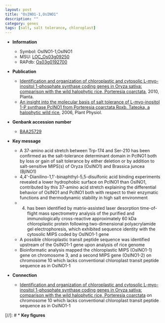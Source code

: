 ```yaml
---
layout: post
title: "OsINO1-1,OsINO1"
description: ""
category: genes
tags: [salt, salt tolerance, chloroplast]
---
```


* **Information**  
    + Symbol: OsINO1-1,OsINO1  
    + MSU: [LOC_Os03g09250](http://rice.plantbiology.msu.edu/cgi-bin/ORF_infopage.cgi?orf=LOC_Os03g09250)  
    + RAPdb: [Os03g0192700](http://rapdb.dna.affrc.go.jp/viewer/gbrowse_details/irgsp1?name=Os03g0192700)  

* **Publication**  
    + [Identification and organization of chloroplastic and cytosolic L-myo-inositol 1-phosphate synthase coding genes in Oryza sativa: comparison with the wild halophytic rice, Porteresia coarctata](http://www.ncbi.nlm.nih.gov/pubmed?term=Identification+and+organization+of+chloroplastic+and+cytosolic+L-myo-inositol+1-phosphate+synthase+coding+genes+in+Oryza+sativa:+comparison+with+the+wild+halophytic+rice,+Porteresia+coarctata%5BTitle%5D), 2010, Planta.
    + [An insight into the molecular basis of salt tolerance of L-myo-inositol 1-P synthase PcINO1 from Porteresia coarctata Roxb. Tateoka, a halophytic wild rice](http://www.ncbi.nlm.nih.gov/pubmed?term=An+insight+into+the+molecular+basis+of+salt+tolerance+of+L-myo-inositol+1-P+synthase+PcINO1+from+Porteresia+coarctata+Roxb.+Tateoka,+a+halophytic+wild+rice%5BTitle%5D), 2006, Plant Physiol.

* **Genbank accession number**  
    + [BAA25729](http://www.ncbi.nlm.nih.gov/nuccore/BAA25729)

* **Key message**  
    + A 37-amino acid stretch between Trp-174 and Ser-210 has been confirmed as the salt-tolerance determinant domain in PcINO1 both by loss or gain of salt tolerance by either deletion or by addition to salt-sensitive MIPS(s) of Oryza (OsINO1) and Brassica juncea (BjINO1)
    + 4,4'-Dianilino-1,1'-binaphthyl-5,5-disulfonic acid binding experiments revealed a lower hydrophobic surface on PcINO1 than OsINO1, contributed by this 37-amino acid stretch explaining the differential behavior of OsINO1 and PcINO1 both with respect to their enzymatic functions and thermodynamic stability in high salt environment
    + 4) has been identified by matrix-assisted laser desorption time-of-flight mass spectrometry analysis of the purified and immunologically cross-reactive approximately 60 kDa chloroplastic protein following two-dimensional polyacrylamide gel electrophoresis, which exhibited sequence identity with the cytosolic MIPS coded by OsINO1-1 gene
    + A possible chloroplastic transit peptide sequence was identified upstream of the OsINO1-1 gene upon analysis of rice genome
    + Bioinformatic analysis mapped the chloroplastic MIPS (OsINO1-1) gene on chromosome 3, and a second MIPS gene (OsINO1-2) on chromosome 10 which lacks conventional chloroplast transit peptide sequence as in OsINO1-1

* **Connection**  
    + [Identification and organization of chloroplastic and cytosolic L-myo-inositol 1-phosphate synthase coding genes in Oryza sativa: comparison with the wild halophytic rice, Porteresia coarctata](OsINO1-2) on chromosome 10 which lacks conventional chloroplast transit peptide sequence as in OsINO1-1

[//]: # * **Key figures**  


